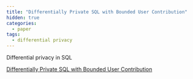 ```yaml
---
title: "Differentially Private SQL with Bounded User Contribution"
hidden: true
categories:
  - paper
tags:
  - differential privacy
---
```


Differential privacy in SQL

[Differentially Private SQL with Bounded User Contribution](https://arxiv.org/abs/1909.01917)


